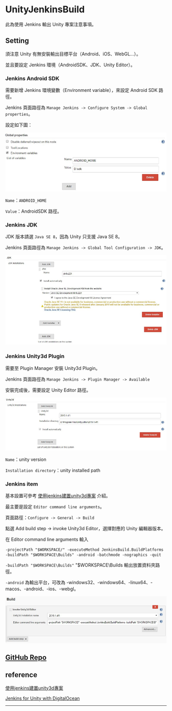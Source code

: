 # UnityJenkinsBuild

此為使用 Jenkins 輸出 Unity 專案注意事項。

## Setting

須注意 Unity 有無安裝輸出目標平台（Android、iOS、WebGL...）。

並且要設定 Jenkins 環境（AndroidSDK、JDK、Unity Editor）。

### Jenkins Android SDK

需要新增 Jenkins 環境變數（Environment variable），來設定 Android SDK 路徑。

Jenkins 頁面路徑為 `Manage Jenkins -> Configure System -> Global properties`。

設定如下圖：

![img_1]

`Name`：`ANDROID_HOME`

`Value`：AndroidSDK 路徑。

### Jenkins JDK

JDK 版本請選 `Java SE 8`，因為 Unity 只支援 Java SE 8。

Jenkins 頁面路徑為 `Manage Jenkins -> Global Tool Configuration -> JDK`。

![img_2]

### Jenkins Unity3d Plugin

需要至 Plugin Manager 安裝 Unity3d Plugin。

Jenkins 頁面路徑為 `Manage Jenkins -> Plugin Manager -> Available`

安裝完成後，需要設定 Unity Editor 路徑。

![img_3]

`Name`：unity version

`Installation directory`：unity installed path

### Jenkins item

基本設置可參考 [使用jenkins建置unity3d專案][ref_1] 介紹。

最主要是設定 `Editor command line arguments`。

頁面路徑：`Configure -> General -> Build`

點選 Add build step -> invoke Unity3d Editor，選擇對應的 Unity 編輯器版本。

在 Editor command line arguments 輸入

``` text
-projectPath "$WORKSPACE/" -executeMethod JenkinsBuild.BuildPlatforms -buildPath "$WORKSPACE\Builds" -android -batchmode -nographics -quit
```

`-buildPath "$WORKSPACE\Builds"` "$WORKSPACE\Builds 輸出放置資料夾路徑。

`-android` 為輸出平台，可改為 -windows32、-windows64、-linux64、-macos、-android、-ios、-webgl。

![img_4]

## [GitHub Repo][github]

## reference

[使用jenkins建置unity3d專案][ref_1] 

[Jenkins for Unity with DigitalOcean][ref_1]

________________________________________________________________________________

[img_1]:./doc/img/1.JPG
[img_2]:./doc/img/2.JPG
[img_3]:./doc/img/3.JPG
[img_4]:./doc/img/4.JPG
[github]:https://github.com/hybrid274/UnityJenkinsBuild
[ref_1]:http://hoseex.blogspot.com/2017/12/jenkinsunity3d.html
[ref_2]:https://github.com/CarlHalstead/Jenkins-for-Unity-with-DigitalOcean/
